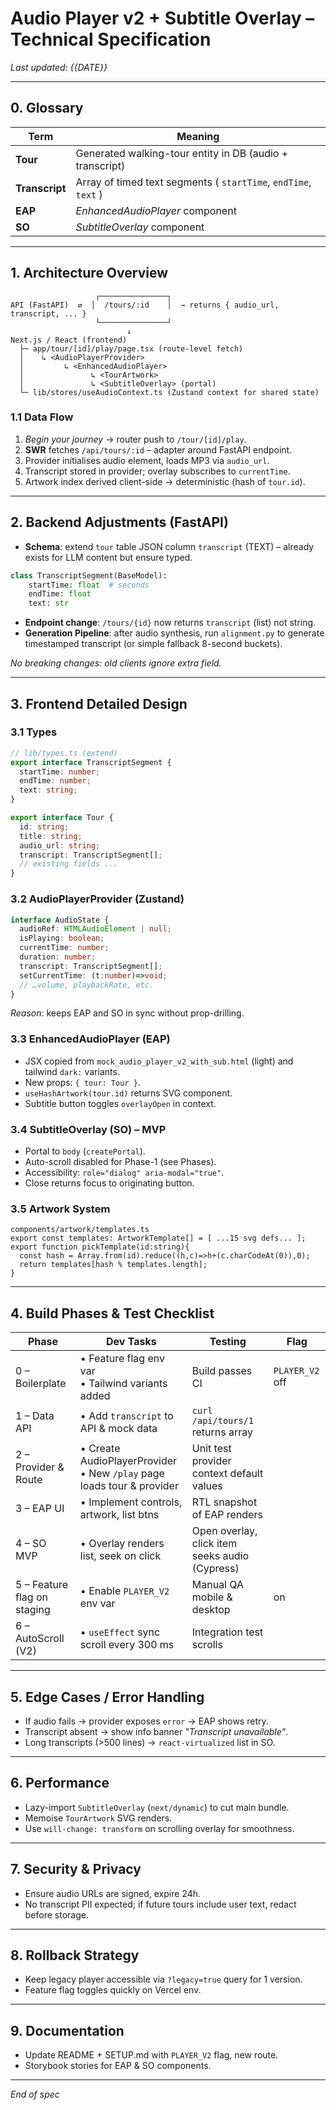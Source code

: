 # Audio Player v2 + Subtitle Overlay – Technical Specification

_Last updated: {{DATE}}_

---

## 0. Glossary
| Term | Meaning |
|------|---------|
| **Tour** | Generated walking-tour entity in DB (audio + transcript) |
| **Transcript** | Array of timed text segments ( `startTime`, `endTime`, `text` ) |
| **EAP** | _EnhancedAudioPlayer_ component |
| **SO** | _SubtitleOverlay_ component |

---

## 1. Architecture Overview
```
                   ┌───────────────┐
API (FastAPI)  ⇄  │  /tours/:id    │  → returns { audio_url, transcript, ... }
                   └───────────────┘
                          ↓
Next.js / React (frontend)
  ├─ app/tour/[id]/play/page.tsx (route-level fetch)
  │    ↳ <AudioPlayerProvider>
  │         ↳ <EnhancedAudioPlayer>
  │               ↳ <TourArtwork>
  │               ↳ <SubtitleOverlay> (portal)
  └─ lib/stores/useAudioContext.ts (Zustand context for shared state)
```

### 1.1  Data Flow
1. _Begin your journey_ → router push to `/tour/[id]/play`.
2. **SWR** fetches `/api/tours/:id` – adapter around FastAPI endpoint.
3. Provider initialises audio element, loads MP3 via `audio_url`.
4. Transcript stored in provider; overlay subscribes to `currentTime`.
5. Artwork index derived client-side → deterministic (hash of `tour.id`).

---

## 2. Backend Adjustments (FastAPI)
- **Schema**: extend `tour` table JSON column `transcript` (TEXT) – already exists for LLM content but ensure typed.
```python
class TranscriptSegment(BaseModel):
    startTime: float  # seconds
    endTime: float
    text: str
```
- **Endpoint change**: `/tours/{id}` now returns `transcript` (list) not string.
- **Generation Pipeline**: after audio synthesis, run `alignment.py` to generate timestamped transcript (or simple fallback 8-second buckets).

_No breaking changes: old clients ignore extra field._

---

## 3. Frontend Detailed Design
### 3.1 Types
```ts
// lib/types.ts (extend)
export interface TranscriptSegment {
  startTime: number;
  endTime: number;
  text: string;
}

export interface Tour {
  id: string;
  title: string;
  audio_url: string;
  transcript: TranscriptSegment[];
  // existing fields ...
}
```

### 3.2  AudioPlayerProvider (Zustand)
```ts
interface AudioState {
  audioRef: HTMLAudioElement | null;
  isPlaying: boolean;
  currentTime: number;
  duration: number;
  transcript: TranscriptSegment[];
  setCurrentTime: (t:number)=>void;
  // …volume, playbackRate, etc.
}
```
*Reason*: keeps EAP and SO in sync without prop-drilling.

### 3.3  EnhancedAudioPlayer (EAP)
* JSX copied from `mock_audio_player_v2_with_sub.html` (light) and tailwind `dark:` variants.
* New props: `{ tour: Tour }`.
* `useHashArtwork(tour.id)` returns SVG component.
* Subtitle button toggles `overlayOpen` in context.

### 3.4  SubtitleOverlay (SO) – MVP
* Portal to `body` (`createPortal`).
* Auto-scroll disabled for Phase-1 (see Phases).
* Accessibility: `role="dialog" aria-modal="true"`.
* Close returns focus to originating button.

### 3.5  Artwork System
```
components/artwork/templates.ts
export const templates: ArtworkTemplate[] = [ ...15 svg defs... ];
export function pickTemplate(id:string){
  const hash = Array.from(id).reduce((h,c)=>h+(c.charCodeAt(0)),0);
  return templates[hash % templates.length];
}
```

---

## 4. Build Phases & Test Checklist
| Phase | Dev Tasks | Testing | Flag |
|-------|-----------|---------|------|
| 0  – Boilerplate |  • Feature flag env var<br/>• Tailwind variants added | Build passes CI | `PLAYER_V2` off |
| 1  – Data API |  • Add `transcript` to API & mock data | `curl /api/tours/1` returns array |  |
| 2  – Provider & Route |  • Create AudioPlayerProvider<br/>• New `/play` page loads tour & provider | Unit test provider context default values |  |
| 3  – EAP UI |  • Implement controls, artwork, list btns | RTL snapshot of EAP renders |  |
| 4  – SO MVP |  • Overlay renders list, seek on click | Open overlay, click item seeks audio (Cypress) |  |
| 5  – Feature flag on staging |  • Enable `PLAYER_V2` env var | Manual QA mobile & desktop | on |
| 6  – AutoScroll (V2) |  • `useEffect` sync scroll every 300 ms | Integration test scrolls |  |

---

## 5. Edge Cases / Error Handling
* If audio fails → provider exposes `error` → EAP shows retry.
* Transcript absent → show info banner _"Transcript unavailable"_.
* Long transcripts (>500 lines) → `react-virtualized` list in SO.

---

## 6. Performance
* Lazy-import `SubtitleOverlay` (`next/dynamic`) to cut main bundle.
* Memoise `TourArtwork` SVG renders.
* Use `will-change: transform` on scrolling overlay for smoothness.

---

## 7. Security & Privacy
* Ensure audio URLs are signed, expire 24h.
* No transcript PII expected; if future tours include user text, redact before storage.

---

## 8. Rollback Strategy
* Keep legacy player accessible via `?legacy=true` query for 1 version.
* Feature flag toggles quickly on Vercel env.

---

## 9. Documentation
* Update README + SETUP.md with `PLAYER_V2` flag, new route.
* Storybook stories for EAP & SO components.

---

_End of spec_ 